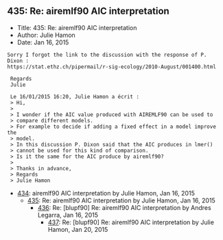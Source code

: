 ## 435: Re: airemlf90 AIC interpretation

- Title: 435: Re: airemlf90 AIC interpretation
- Author: Julie Hamon
- Date: Jan 16, 2015

```
Sorry I forgot the link to the discussion with the response of P. Dixon :
https://stat.ethz.ch/pipermail/r-sig-ecology/2010-August/001400.html

 Regards
 Julie

 Le 16/01/2015 16:20, Julie Hamon a écrit :
 > Hi,
 >
 > I wonder if the AIC value produced with AIREMLF90 can be used to 
 > compare different models.
 > For example to decide if adding a fixed effect in a model improve the 
 > model.
 > In this discussion P. Dixon said that the AIC produces in lmer() 
 > cannot be used for this kind of comparison.
 > Is it the same for the AIC produce by airemlf90?
 >
 > Thanks in advance,
 > Regards
 > Julie Hamon 
```

- [434](0434.md): airemlf90 AIC interpretation by Julie Hamon, Jan 16, 2015
    - [435](0435.md): Re: airemlf90 AIC interpretation by Julie Hamon, Jan 16, 2015
        - [436](0436.md): Re: [blupf90] Re: airemlf90 AIC interpretation by Andres Legarra, Jan 16, 2015
            - [437](0437.md): Re: [blupf90] Re: airemlf90 AIC interpretation by Julie Hamon, Jan 20, 2015
